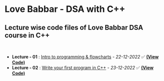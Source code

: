 # Love Babbar - DSA with C++
## Lecture wise code files of Love Babbar DSA course in C++

<br>

- **Lecture - 01** : <ins>Intro to programming & flowcharts</ins> - _22-12-2022_ :white_check_mark: [**(View Code)**](https://github.com/geekblower/LoveBabbar-DSA/tree/main/Lecture%20-%2001)
- **Lecture - 02** : <ins>Write your first program in C++</ins> - _23-12-2022_ :white_check_mark: [**(View Code)**](https://github.com/geekblower/LoveBabbar-DSA/tree/main/Lecture%20-%2002)
